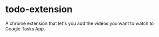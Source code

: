 # todo-extension
A chrome extension that let's you add the videos you want to watch to Google Tasks App.
